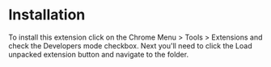 # Installation

To install this extension click on the Chrome Menu > Tools > Extensions and check the Developers mode checkbox.
Next you'll need to click the Load unpacked extension button and navigate to the folder.